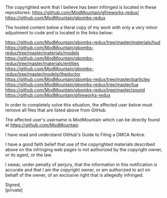 The copyrighted work that I believe has been infringed is located in these
repositories:
https://github.com/ModMountain/gfireworks-redux/  
https://github.com/ModMountain/gbombs-redux

The hosted content below a literal copy of my work with only a very minor
adjustment to code and is located in the links below:

https://github.com/ModMountain/gbombs-redux/tree/master/materials/hud  
https://github.com/ModMountain/gbombs-redux/tree/master/materials/models  
https://github.com/ModMountain/gbombs-redux/tree/master/materials/entities  
https://github.com/ModMountain/gbombs-redux/tree/master/models/thedoctor  
https://github.com/ModMountain/gbombs-redux/tree/master/particles  
https://github.com/ModMountain/gbombs-redux/tree/master/lua  
https://github.com/ModMountain/gbombs-redux/tree/master/sound  
https://github.com/ModMountain/gfireworks-redux  

In order to completely solve this situation, the affected user below must
remove all files that are listed above from GitHub.

The affected user's username is ModMountain which can be directly found at
https://github.com/ModMountain

I have read and understand GitHub's Guide to Filing a DMCA Notice.

I have a good faith belief that use of the copyrighted materials described
above on the infringing web pages is not authorized by the copyright owner,
or its agent, or the law.

I swear, under penalty of perjury, that the information in this
notification is accurate and that I am the copyright owner, or am
authorized to act on behalf of the owner, of an exclusive right that is
allegedly infringed.

Signed,  
[private]
